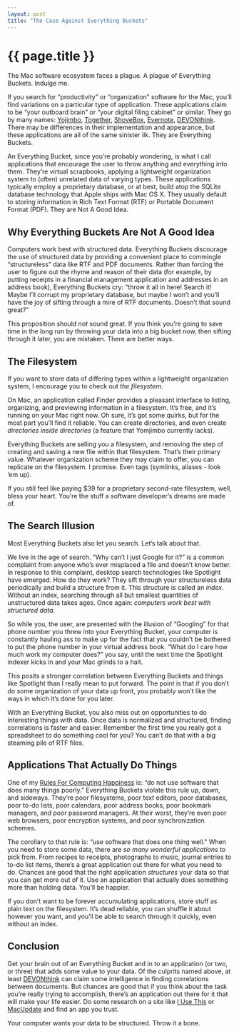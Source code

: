 ```yaml
---
layout: post
title: "The Case Against Everything Buckets"
---
```


{{ page.title }}
================

The Mac software ecosystem faces a plague. A plague of Everything Buckets. Indulge me.

If you search for “productivity” or “organization” software for the Mac, you’ll find variations on a particular type of application. These applications claim to be “your outboard brain” or “your digital filing cabinet” or similar. They go by many names: [Yojimbo](http://www.barebones.com/products/yojimbo/), [Together](http://reinventedsoftware.com/together/), [ShoveBox](http://wonderwarp.com/shovebox/), [Evernote](http://evernote.com/), [DEVONthink](http://www.devon-technologies.com/products/devonthink/). There may be differences in their implementation and appearance, but these applications are all of the same sinister ilk. They are Everything Buckets.

An Everything Bucket, since you’re probably wondering, is what I call applications that encourage the user to throw anything and everything into them. They’re virtual scrapbooks, applying a lightweight organization system to (often) unrelated data of varying types. These applications typically employ a proprietary database, or at best, build atop the SQLite database technology that Apple ships with Mac OS X. They usually default to storing information in Rich Text Format (RTF) or Portable Document Format (PDF). They are Not A Good Idea.

Why Everything Buckets Are Not A Good Idea
------------------------------------------

Computers work best with structured data. Everything Buckets discourage the use of structured data by providing a convenient place to commingle “structureless” data like RTF and PDF documents. Rather than forcing the user to figure out the rhyme and reason of their data (for example, by putting receipts in a financial management application and addresses in an address book), Everything Buckets cry: “throw it all in here! Search it! Maybe I’ll corrupt my proprietary database, but maybe I won’t and you’ll have the joy of sifting through a mire of RTF documents. Doesn’t that sound great?”

This proposition should *not* sound great. If you think you’re going to save time in the long run by throwing your data into a big bucket now, then sifting through it later, you are mistaken. There are better ways.

The Filesystem
--------------

If you want to store data of differing types within a lightweight organization system, I encourage you to check out *the filesystem*.

On Mac, an application called Finder provides a pleasant interface to listing, organizing, and previewing information in a filesystem. It’s free, and it’s running on your Mac right now. Oh sure, it’s got some quirks, but for the most part you’ll find it reliable. You can create directories, and even create *directories inside directories* (a feature that Yomjimbo currently lacks).

Everything Buckets are selling you a filesystem, and removing the step of creating and saving a new file within that filesystem. That’s their primary value. Whatever organization scheme they may claim to offer, you can replicate on the filesystem. I promise. Even tags (symlinks, aliases - look ’em up).

If you still feel like paying $39 for a proprietary second-rate filesystem, well, bless your heart. You’re the stuff a software developer’s dreams are made of.

The Search Illusion
-------------------

Most Everything Buckets also let you search. Let’s talk about that.

We live in the age of search. “Why can’t I just Google for it?” is a common complaint from anyone who’s ever misplaced a file and doesn’t know better. In response to this complaint, desktop search technologies like Spotlight have emerged. How do they work? They sift through your structureless data periodically and build a structure from it. This structure is called an *index*. Without an index, searching through all but smallest quantities of unstructured data takes ages. Once again: *computers work best with structured data*.

So while you, the user, are presented with the illusion of “Googling” for that phone number you threw into your Everything Bucket, your computer is constantly hauling ass to make up for the fact that you couldn’t be bothered to put the phone number in your virtual address book. “What do I care how much work my computer does?” you say, until the next time the Spotlight indexer kicks in and your Mac grinds to a halt.

This posits a stronger correlation between Everything Buckets and things like Spotlight than I really mean to put forward. The point is that if you don’t do some organization of your data up front, you probably won’t like the ways in which it’s done for you later.

With an Everything Bucket, you also miss out on opportunities to do interesting things with data. Once data is normalized and structured, finding correlations is faster and easier. Remember the first time you really got a spreadsheet to do something cool for you? You can’t do that with a big steaming pile of RTF files.

Applications That Actually Do Things
------------------------------------

One of my [Rules For Computing Happiness](http://al3x.net/2008/09/08/al3xs-rules-for-computing-happiness.html) is: “do not use software that does many things poorly.” Everything Buckets violate this rule up, down, and sideways. They’re poor filesystems, poor text editors, poor databases, poor to-do lists, poor calendars, poor address books, poor bookmark managers, and poor password managers. At their worst, they’re even poor web browsers, poor encryption systems, and poor synchronization schemes.

The corollary to that rule is: “use software that does one thing well.” When you need to store some data, there are *so many wonderful applications* to pick from. From recipes to receipts, photographs to music, journal entries to to-do list items, there’s a great application out there for what you need to do. Chances are good that the right application *structures* your data so that you can get more out of it. Use an application that actually does something more than holding data. You’ll be happier.

If you don’t want to be forever accumulating applications, store stuff as plain text on the filesystem. It’s dead reliable, you can shuffle it about however you want, and you’ll be able to search through it quickly, even without an index.

Conclusion
----------

Get your brain out of an Everything Bucket and in to an application (or two, or three) that adds some value to your data. Of the culprits named above, at least [DEVONthink](http://www.devon-technologies.com/products/devonthink/) can claim some intelligence in finding correlations between documents. But chances are good that if you think about the task you’re really trying to accomplish, there’s an application out there for it that will make your life easier. Do some research on a site like [I Use This](http://osx.iusethis.com/) or [MacUpdate](http://macupdate.com) and find an app you trust.

Your computer wants your data to be structured. Throw it a bone.
